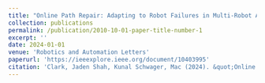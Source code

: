 ```yaml
---
title: "Online Path Repair: Adapting to Robot Failures in Multi-Robot Aerial Surveys"
collection: publications
permalink: /publication/2010-10-01-paper-title-number-1
excerpt: ''
date: 2024-01-01
venue: 'Robotics and Automation Letters'
paperurl: 'https://ieeexplore.ieee.org/document/10403995'
citation: 'Clark, Jaden Shah, Kunal Schwager, Mac (2024). &quot;Online Path Repair: Adapting to Robot Failures in Multi-Robot Aerial Surveys 1.&quot; <i>Robotics and Automation Letters</i>. (1).'
---
```




